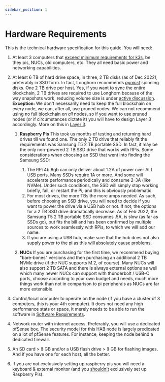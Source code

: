 ```yaml
---
sidebar_position: 1
---
```


# Hardware Requirements

This is the technical hardware specification for this guide. You will need:

1. At least 3 computers that
   [exceed minimum requirements for k3s](https://rancher.com/docs/k3s/latest/en/installation/installation-requirements/),
   be they pis, NUCs, old computers, etc. They all need basic power and
   networking capabilities.

1. At least 6 TB of hard drive space, in three, 2 TB disks (as of Dec 2022),
   preferably in SSD form. In fact, Longhorn recommends
   [_against_](https://longhorn.io/docs/1.2.3/best-practices/#minimum-recommended-hardware)
   spinning disks. One 2 TB drive per host. Yes, if you want to sync the entire
   blockchain, 2 TB drives are required to use Longhorn because of the way
   snapshots work, reducing volume size is under
   [active discussion](https://github.com/longhorn/longhorn/issues/836).
   **Exception:** We don't necessarily need to keep the full blockchain on every
   node, we can, after all, use pruned nodes. We can not recommend using no full
   blockchain on _all_ nodes, so if you want to use pruned nodes (or if
   circumstances dictate it) you will have to design Layer 3 accordingly. More
   on this in [Layer 3](/docs/l3-bitcoin/standup-live).

   1. **Raspberry Pis** This took us months of testing and returning hard drives
      till we found one. The only 2 TB drive that reliably fit the requirements
      was Samsung T5 2 TB portable SSD. In fact, it may be the only non-powered
      2 TB SSD drive that works with RPis. Some considerations when choosing an
      SSD that went into finding the Samsung SSD:

      1. The RPi 4b 8gb can only deliver about 1.2A of power over ALL USB ports.
         Many SSDs require 1A or more. And some will accelerate performance
         periodically and consume 2-3A (like NVMe). Under such conditions, the
         SSD will simply stop working briefly, fail, or restart the Pi, and this
         is obviously problematic.
      1. For most drives, the more TBs the more amps needed. As such, before
         choosing an SSD drive, you will need to decide if you want to power the
         drive via a USB hub or not. If not, the options for a 2 TB SSD drive
         dramatically decrease. As of Feb 2022, the Samsung T5 2 TB portable SSD
         consumes .5A, is slow (as far as SSDs go), but fits the bill and has
         been confirmed by multiple sources to work seamlessly with RPis, to
         which we will add our name.
      1. If you are using a USB hub, make sure that the hub does not also supply
         power to the pi as this will absolutely cause problems.

   1. **NUCs** If you are purchasing for the first time, we recommend buying
      "bare-bones" versions and then purchasing an additional 2 TB NVMe drive
      (if the NUC supports M.2, of course). Many NUCs will also support 2 TB
      SATA and there is always external options as well which many newer NUCs
      can support with thunderbolt / USB-C ports, choose according to your own
      budget and needs, much more things work than not in comparison to pi
      peripherals as NUCs are far more extensible.

1. Control/local computer to operate on the node (if you have a cluster of 3
   computers, this is your 4th computer). It does not need any high performance
   stats or space, it merely needs to be able to run the software in
   [Software Requirements](/docs/l1-hosts/software).

1. Network router with internet access. Preferably, you will use a dedicated
   pfSense box. The security model for this HAB node is largely predicated on a
   lot of pfSense features. For instance, keeping the node behind a dedicated
   firewall.

1. An SD card > 8 GB and/or a USB flash drive > 8 GB for flashing images. And if
   you have one for each host, all the better.

1. If you are not exclusively setting up raspberry pis you will need a keyboard
   & external monitor (and you [shouldn't](/poc#host-diversification)
   exclusively set up Raspberry Pis).
